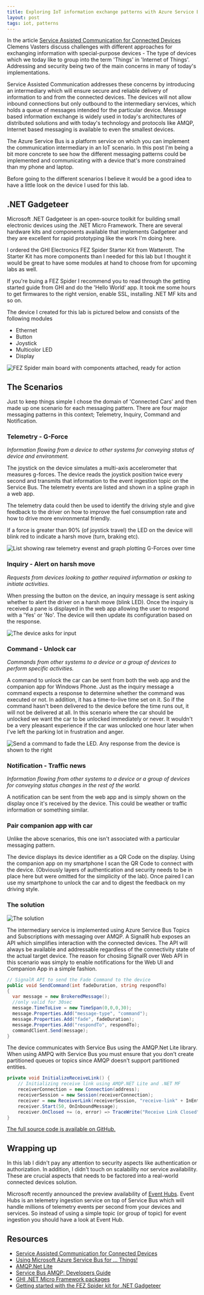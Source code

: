 ```yaml
---
title: Exploring IoT information exchange patterns with Azure Service Bus and Gadgeteer
layout: post
tags: iot, patterns
---
```

In the article [Service Assisted Communication for Connected Devices](http://blogs.msdn.com/b/clemensv/archive/2014/02/10/service-assisted-communication-for-connected-devices.aspx) Clemens Vasters discuss challenges with different approaches for exchanging information with special-purpose devices - The type of devices which we today like to group into the term 'Things' in 'Internet of Things'. Addressing and security being two of the main concerns in many of today's implementations.

Service Assisted Communication addresses these concerns by introducing an intermediary which will ensure secure and reliable delivery of information to and from the connected devices. The devices will not allow inbound connections but only outbound to the intermediary services, which holds a queue of messages intended for the particular device.
Message based information exchange is widely used in today's architectures of distributed solutions and with today's technology and protocols like AMQP, Internet based messaging is available to even the smallest devices.

The Azure Service Bus is a platform service on which you can implement the communication intermediary in an IoT scenario. In this post I'm being a bit more concrete to see how the different messaging patterns could be implemented and communicating with a device that's more constrained than my phone and laptop.

Before going to the different scenarios I believe it would be a good idea to have a little look on the device I used for this lab.

## .NET Gadgeteer
Microsoft .NET Gadgeteer is an open-source toolkit for building small electronic devices using the .NET Micro Framework. There are several hardware kits and components available that implements Gadgeteer and they are excellent for rapid prototyping like the work I'm doing here.

I ordered the GHI Electronics FEZ Spider Starter Kit from Watterott. The Starter Kit has more components than I needed for this lab but I thought it would be great to have some modules at hand to choose from for upcoming labs as well.

If you're buing a FEZ Spider I recommend you to read through the getting started guide from GHI and do the 'Hello World' app. It took me some hours to get firmwares to the right version,  enable SSL, installing .NET MF kits and so on.

The device I created for this lab is pictured below and consists of the following modules
* Ethernet
* Button
* Joystick
* Multicolor LED
* Display

![FEZ Spider main board with components attached, ready for action](/assets/article_images/iot-patterns-gadgeteer/device.jpg)

## The Scenarios
Just to keep things simple I chose the domain of 'Connected Cars' and then made up one scenario for each messaging pattern. There are four major messaging patterns in this context; Telemetry, Inquiry, Command and Notification.

### Telemetry - G-Force
*Information flowing from a device to other systems for conveying status of device and environment.*

The joystick on the device simulates a multi-axis accelerometer that measures g-forces. The device reads the joystick position twice every second and transmits that information to the event ingestion topic on the Service Bus. The telemetry events are listed and shown in a spline graph in a web app.

The telemetry data could then be used to identify the driving style and give feedback to the driver on how to improve the fuel consumption rate and how to drive more environmental friendly.

If a force is greater than 90% (of joystick travel) the LED on the device will blink red to indicate a harsh move (turn, braking etc).

![List showing raw telemetry evenst and graph plotting G-Forces over time](/assets/article_images/iot-patterns-gadgeteer/telemetry.jpg)

### Inquiry - Alert on harsh move
*Requests from devices looking to gather required information or asking to initiate activities.*

When pressing the button on the device, an inquiry message is sent asking whether to alert the driver on a harsh move (blink LED). Once the inquiry is received a pane is displayed in the web app allowing the user to respond with a 'Yes' or 'No'. The device will then update its configuration based on the response.

![The device asks for input](/assets/article_images/iot-patterns-gadgeteer/inquiry.jpg)

### Command - Unlock car
*Commands from other systems to a device or a group of devices to perform specific activities.*

A command to unlock the car can be sent from both the web app and the companion app for Windows Phone. Just as the inquiry message a command expects a response to determine whether the command was executed or not. In addition, it has a time-to-live time set on it. So if the command hasn't been delivered to the device before the time runs out, it will not be delivered at all. In this scenario where the car should be unlocked we want the car to be unlocked immediately or never. It wouldn't be a very pleasant experience if the car was unlocked one hour later when I've left the parking lot in frustration and anger.

![Send a command to fade the LED. Any response from the device is shown to the right](/assets/article_images/iot-patterns-gadgeteer/command.jpg)

### Notification - Traffic news
*Information flowing from other systems to a device or a group of devices for conveying status changes in the rest of the world.*

A notification can be sent from the web app and is simply shown on the display once it's received by the device. This could be weather or traffic information or something similar.

### Pair companion app with car
Unlike the above scenarios, this one isn't associated with a particular messaging pattern.

The device displays its device identifier as a QR Code on the display. Using the companion app on my smartphone I scan the QR Code to connect with the device. (Obviously layers of authentication and security needs to be in place here but were omitted for the simplicity of the lab). Once paired I can use my smartphone to unlock the car and to digest the feedback on my driving style.

### The solution
![The solution](/assets/article_images/iot-patterns-gadgeteer/solution.jpg)

The intermediary service is implemented using Azure Service Bus Topics and Subscriptions with messaging over AMQP. A SignalR hub exposes an API which simplifies interaction with the connected devices. The API will always be available and addressable regardless of the connectivity state of the actual target device. The reason for chosing SignalR over Web API in this scenario was simply to enable notifications for the Web UI and Companion App in a simple fashion.

```csharp
// SignalR API to send the Fade Command to the device
public void SendCommand(int fadeDuration, string respondTo)
{
  var message = new BrokeredMessage();
  //only valid for 30sec
  message.TimeToLive = new TimeSpan(0,0,0,30);
  message.Properties.Add("message-type", "command");
  message.Properties.Add("fade", fadeDuration);
  message.Properties.Add("respondTo", respondTo);
  commandClient.Send(message);
}
```

The device communicates with Service Bus using the AMQP.Net Lite library. When using AMPQ with Service Bus you must ensure that you don't create partitioned queues or topics since AMQP doesn't support partitioned entities.

```csharp
private void InitializeReceiveLink() {
	// Initializing receive link using AMQP.NET Lite and .NET MF
	receiverConnection = new Connection(address);
	receiverSession = new Session(receiverConnection);
	receiver = new ReceiverLink(receiverSession, "receive-link" + InEntity, InEntity);
	receiver.Start(50, OnInboundMessage);
	receiver.OnClosed += (o, error) => TraceWrite("Receive Link Closed", error);
}
```

[The full source code is available on GitHub.](https://github.com/christoferlof/IoTMessageExchangePatterns)

## Wrapping up
In this lab I didn't pay any attention to security aspects like authentication or authorization. In addition, I didn't touch on scalability nor service availability. These are crucial aspects that needs to be factored into a real-world connected devices solution.

Microsoft recently announced the preview availability of [Event Hubs](http://azure.microsoft.com/en-us/services/event-hubs/). Event Hubs is an telemetry ingestion service on top of Service Bus which will handle millions of telemetry events per second from your devices and services. So instead of using a simple topic (or group of topic) for event ingestion you should  have a look at Event Hub. 

## Resources

* [Service Assisted Communication for Connected Devices](http://blogs.msdn.com/b/clemensv/archive/2014/02/10/service-assisted-communication-for-connected-devices.aspx)
* [Using Microsoft Azure Service Bus for ... Things!](http://msdn.microsoft.com/en-us/magazine/jj133819.aspx)
* [AMQP.Net Lite](http://amqpnetlite.codeplex.com/)
* [Service Bus AMQP: Developers Guide](http://msdn.microsoft.com/en-us/library/jj841071.aspx)
* [GHI .NET Micro Framework packages](https://www.ghielectronics.com/support/netmf)
* [Getting started with the FEZ Spider kit for .NET Gadgeteer](http://www.ghielectronics.com/downloads/Gadgeteer/Mainboard/Spider/FEZSpider%20Starter%20Kit%20Guide.pdf)